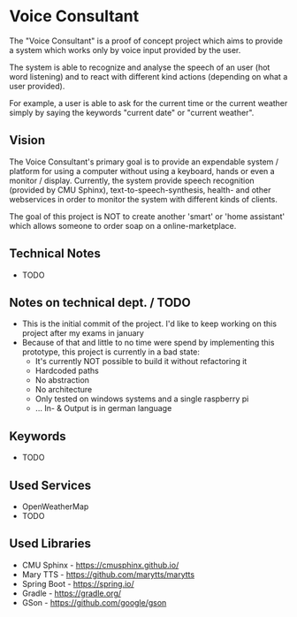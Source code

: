 # Voice Consultant 
The "Voice Consultant" is a proof of concept project which aims to provide a system which works only by voice input provided by the user.

The system is able to recognize and analyse the speech of an user (hot word listening) and to react with different kind actions (depending on what a user provided).

For example, a user is able to ask for the current time or the current weather simply by saying the keywords "current date" or "current weather".

## Vision
The Voice Consultant's primary goal is to provide an expendable system / platform for using a computer without using a keyboard, hands or even a monitor / display.
Currently, the system provide speech recognition (provided by CMU Sphinx), text-to-speech-synthesis, health- and other webservices in order to monitor the system with different kinds of clients.

The goal of this project is NOT to create another 'smart' or 'home assistant' which allows someone to order soap on a online-marketplace.

## Technical Notes
* TODO

## Notes on technical dept. / TODO
* This is the initial commit of the project. I'd like to keep working on this project after my exams in january
* Because of that and little to no time were spend by implementing this prototype, this project is currently in a bad state:
  * It's currently NOT possible to build it without refactoring it 
  * Hardcoded paths 
  * No abstraction
  * No architecture
  * Only tested on windows systems and a single raspberry pi
  * ... In- & Output is in german language

## Keywords 
* TODO

## Used Services
* OpenWeatherMap
* TODO

## Used Libraries
* CMU Sphinx - https://cmusphinx.github.io/
* Mary TTS - https://github.com/marytts/marytts
* Spring Boot - https://spring.io/
* Gradle - https://gradle.org/
* GSon - https://github.com/google/gson
